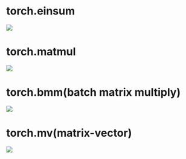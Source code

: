 # torch.einsum
![](https://piclist-1321200338.cos.ap-nanjing.myqcloud.com/202401051821391.png)
# torch.matmul
![](https://piclist-1321200338.cos.ap-nanjing.myqcloud.com/202401051825425.png)
# torch.bmm(batch matrix multiply)
![](https://piclist-1321200338.cos.ap-nanjing.myqcloud.com/202401051832516.png)
# torch.mv(matrix-vector)
![](https://piclist-1321200338.cos.ap-nanjing.myqcloud.com/202401111107825.png)
